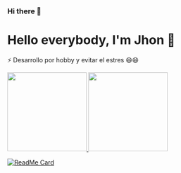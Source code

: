 
### Hi there 👋
# Hello everybody, I'm Jhon 👋
⚡ Desarrollo por hobby y evitar el estres 😄😄
<div>
  <a href="https://github.com/JhonMires">
  <img height="180em" src="https://github-readme-stats.vercel.app/api?username=JhonMires&show_icons=true&theme=dark&include_all_commits=true&count_private=true"/>
  <img height="180em" src="https://github-readme-stats.vercel.app/api/top-langs/?username=JhonMires&layout=compact&langs_count=8&theme=dark"/>
</div>
    
![ReadMe Card](https://github-readme-stats.vercel.app/api/pin/?username=JhonMires&repo=JM-TOYS-BROWSER)

<!--
**JhonMires/JhonMires** is a ✨ _special_ ✨ repository because its `README.md` (this file) appears on your GitHub profile. --> 
 
